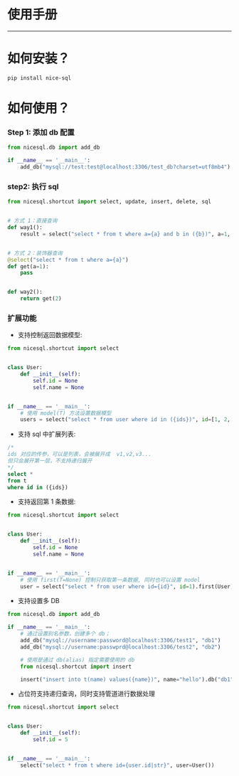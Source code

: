 # 使用手册

------

# 如何安装？

`pip install nice-sql`

# 如何使用？

### Step 1: 添加 db 配置

```python
from nicesql.db import add_db

if __name__ == '__main__':
    add_db("mysql://test:test@localhost:3306/test_db?charset=utf8mb4")
```

### step2: 执行 sql

```python
from nicesql.shortcut import select, update, insert, delete, sql


# 方式 1：直接查询
def way1():
    result = select("select * from t where a={a} and b in ({b})", a=1, b=["1", "2"]).execute()


# 方式 2：装饰器查询
@select("select * from t where a={a}")
def get(a=1):
    pass


def way2():
    return get(2)

```

### 扩展功能

- 支持控制返回数据模型:

```python
from nicesql.shortcut import select


class User:
    def __init__(self):
        self.id = None
        self.name = None


if __name__ == '__main__':
    # 使用 model(T) 方法设置数据模型
    users = select("select * from user where id in ({ids})", id=[1, 2, 3]).model(User).execute()
```

- 支持 sql 中扩展列表:

```sql
/*
ids 对应的传参，可以是列表，会被展开成  v1,v2,v3...
但只会展开第一层，不支持递归展开
*/
select *
from t
where id in ({ids})
```

- 支持返回第 1 条数据:

```python
from nicesql.shortcut import select


class User:
    def __init__(self):
        self.id = None
        self.name = None


if __name__ == '__main__':
    # 使用 first(T=None) 控制只获取第一条数据, 同时也可以设置 model
    user = select("select * from user where id={id}", id=1).first(User).execute()
```

- 支持设置多 DB

```python
from nicesql.db import add_db

if __name__ == '__main__':
    # 通过设置别名参数，创建多个 db；
    add_db("mysql://username:password@localhost:3306/test1", "db1")
    add_db("mysql://username:passwprd@localhost:3306/test2", "db2")

    # 使用是通过 db(alias) 指定需要使用的 db 
    from nicesql.shortcut import insert

    insert("insert into t(name) values({name})", name="hello").db("db1").execute()
```

- 占位符支持递归查询，同时支持管道进行数据处理

```python
from nicesql.shortcut import select


class User:
    def __init__(self):
        self.id = 5


if __name__ == '__main__':
    select("select * from t where id={user.id|str}", user=User())
```
